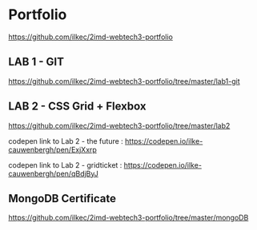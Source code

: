 # Portfolio
https://github.com/ilkec/2imd-webtech3-portfolio 

## LAB 1 - GIT
https://github.com/ilkec/2imd-webtech3-portfolio/tree/master/lab1-git

## LAB 2 - CSS Grid + Flexbox 
https://github.com/ilkec/2imd-webtech3-portfolio/tree/master/lab2 

codepen link to Lab 2 - the future : https://codepen.io/ilke-cauwenbergh/pen/ExjXxrp 

codepen link to Lab 2 - gridticket : https://codepen.io/ilke-cauwenbergh/pen/qBdjByJ

## MongoDB Certificate 
https://github.com/ilkec/2imd-webtech3-portfolio/tree/master/mongoDB
